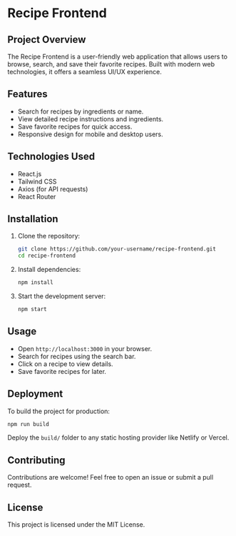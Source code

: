 # Recipe Frontend

## Project Overview
The Recipe Frontend is a user-friendly web application that allows users to browse, search, and save their favorite recipes. Built with modern web technologies, it offers a seamless UI/UX experience.

## Features
- Search for recipes by ingredients or name.
- View detailed recipe instructions and ingredients.
- Save favorite recipes for quick access.
- Responsive design for mobile and desktop users.

## Technologies Used
- React.js
- Tailwind CSS
- Axios (for API requests)
- React Router

## Installation

1. Clone the repository:
   ```sh
   git clone https://github.com/your-username/recipe-frontend.git
   cd recipe-frontend
   ```
2. Install dependencies:
   ```sh
   npm install
   ```
3. Start the development server:
   ```sh
   npm start
   ```

## Usage
- Open `http://localhost:3000` in your browser.
- Search for recipes using the search bar.
- Click on a recipe to view details.
- Save favorite recipes for later.

## Deployment
To build the project for production:
```sh
npm run build
```
Deploy the `build/` folder to any static hosting provider like Netlify or Vercel.

## Contributing
Contributions are welcome! Feel free to open an issue or submit a pull request.

## License
This project is licensed under the MIT License.
